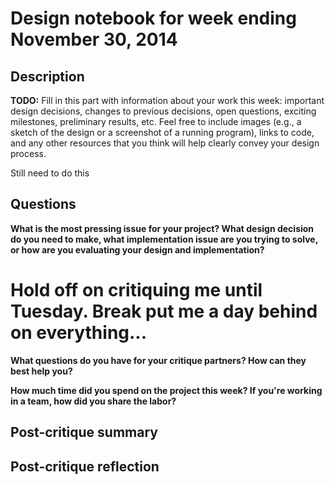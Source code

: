 # Design notebook for week ending November 30, 2014

## Description

**TODO:** Fill in this part with information about your work this week:
important design decisions, changes to previous decisions, open questions,
exciting milestones, preliminary results, etc. Feel free to include images
(e.g., a sketch of the design or a screenshot of a running program), links to
code, and any other resources that you think will help clearly convey your
design process.

Still need to do this

## Questions

**What is the most pressing issue for your project? What design decision do
you need to make, what implementation issue are you trying to solve, or how
are you evaluating your design and implementation?**

# Hold off on critiquing me until Tuesday. Break put me a day behind on everything...

**What questions do you have for your critique partners? How can they best help
you?**

**How much time did you spend on the project this week? If you're working in a
team, how did you share the labor?**

## Post-critique summary

## Post-critique reflection
